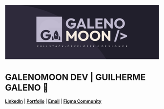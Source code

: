 <p align="center">
  <img src="./banner2.png" alt="Banner">
</p>

# GALENOMOON DEV | GUILHERME GALENO 🚀

**[LinkedIn](https://www.linkedin.com/in/guilherme-galeno-sena)** | **[Portfolio](https://www.galenomoon.com)** | **[Email](mailto:galeno.dev@gmail.com)** | **[Figma Community](https://www.figma.com/@galenomoon)**

